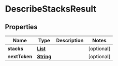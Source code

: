 

# DescribeStacksResult


## Properties

| Name | Type | Description | Notes |
|------------ | ------------- | ------------- | -------------|
|**stacks** | [**List**](List.md) |  |  [optional] |
|**nextToken** | [**String**](String.md) |  |  [optional] |



